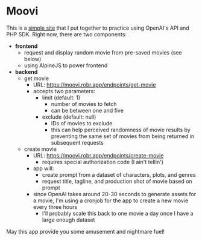 # Moovi

This is a [simple site](https://moovi.robr.app) that I put together to practice using OpenAI's API and PHP SDK. Right now, there are two components:
- **frontend**
	- request and display random movie from pre-saved movies (see below)
	- using AlpineJS to power frontend
- **backend**
	- get movie
		- URL: https://moovi.robr.app/endpoints/get-movie
		- accepts two parameters:
			- limit (default: 1)
				- number of movies to fetch
				- can be between one and five
			- exclude (default: null)
				- IDs of movies to exclude 
				- this can help perceived randomness of movie results by preventing the same set of movies from being returned in subsequent requests
	- create movie
		- URL: https://moovi.robr.app/endpoints/create-movie
			- requires special authorization code (I ain't tellin')
		- app will:
			- create prompt from a dataset of characters, plots, and genres
			- request title, tagline, and production shot of movie based on prompt
		- since OpenAI takes around 20-30 seconds to generate assets for a movie, I'm using a cronjob for the app to create a new movie every three hours
			- I'll probably scale this back to one movie a day once I have a large enough dataset

May this app provide you some amusement and nightmare fuel!